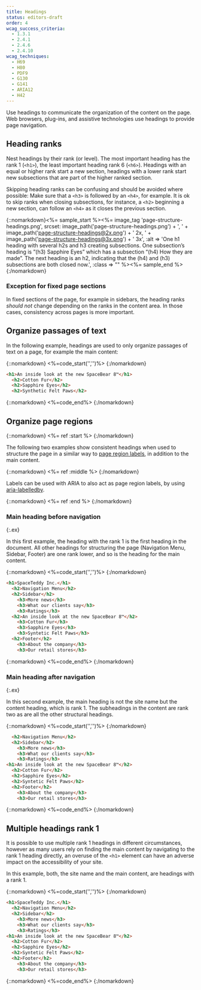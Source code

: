 ```yaml
---
title: Headings
status: editors-draft
order: 4
wcag_success_criteria:
  - 1.3.1
  - 2.4.1
  - 2.4.6
  - 2.4.10
wcag_techniques:
  - H69
  - H80
  - PDF9
  - G130
  - G141
  - ARIA12
  - H42
---
```


Use headings to communicate the organization of the content on the page. Web browsers, plug-ins, and assistive technologies use headings to provide page navigation.

## Heading ranks

Nest headings by their rank (or level). The most important heading has the rank 1 (`<h1>`), the least important heading rank 6 (`<h6>`). Headings with an equal or higher rank start a new section, headings with a lower rank start new subsections that are part of the higher ranked section.

Skipping heading ranks can be confusing and should be avoided where possible: Make sure that a `<h3>` is followed by an `<h4>`, for example. It is ok to skip ranks when closing subsections, for instance, a `<h2>` beginning a new section, can follow an `<h4>` as it closes the previous section.

{::nomarkdown}<%= sample_start %><%= image_tag 'page-structure-headings.png', srcset: image_path('page-structure-headings.png') + ', ' + image_path('page-structure-headings@2x.png') + ' 2x, ' + image_path('page-structure-headings@3x.png') + ' 3x', :alt => 'One h1 heading with several h2s and h3 creating subsections. One subsection’s heading is ”(h3) Sapphire Eyes” which has a subsection “(h4) How they are made”. The next heading is an h2, indicating that the (h4) and (h3) subsections are both closed now.', :class => "" %><%= sample_end %>{:/nomarkdown}

### Exception for fixed page sections

In fixed sections of the page, for example in sidebars, the heading ranks _should not_ change depending on the ranks  in the content area. In those cases, consistency across pages is more important.

## Organize passages of text

In the following example, headings are used to only organize passages of text on a page, for example the main content:

{::nomarkdown}
<%=code_start('','')%>
{:/nomarkdown}

~~~html
<h1>An inside look at the new SpaceBear 8™</h1>
  <h2>Cotton Fur</h2>
  <h2>Sapphire Eyes</h2>
  <h2>Synthetic Felt Paws</h2>
~~~

{::nomarkdown}
<%=code_end%>
{:/nomarkdown}

## Organize page regions

{::nomarkdown}
<%= ref :start %>
{:/nomarkdown}

The following two examples show consistent headings when used to structure the page in a similar way to [page region labels](labels.html), in addition to the main content.

{::nomarkdown}
<%= ref :middle %>
{:/nomarkdown}

Labels can be used with ARIA to also act as page region labels, by using [aria-labelledby](https://w3c.github.io/wai-tutorials/page-structure/labels/#using-aria-labelledby).

{::nomarkdown}
<%= ref :end %>
{:/nomarkdown}

### Main heading before navigation
{:.ex}

In this first example, the heading with the rank 1 is the first heading in the document. All other headings for structuring the page (Navigation Menu, Sidebar, Footer) are one rank lower, and so is the heading for the main content.

{::nomarkdown}
<%=code_start('','')%>
{:/nomarkdown}

~~~html
<h1>SpaceTeddy Inc.</h1>
  <h2>Navigation Menu</h2>
  <h2>Sidebar</h2>
    <h3>More news</h3>
    <h3>What our clients say</h3>
    <h3>Ratings</h3>
  <h2>An inside look at the new SpaceBear 8™</h2>
    <h3>Cotton Fur</h3>
    <h3>Sapphire Eyes</h3>
    <h3>Syntetic Felt Paws</h3>
  <h2>Footer</h2>
    <h3>About the company</h3>
    <h3>Our retail stores</h3>
~~~

{::nomarkdown}
<%=code_end%>
{:/nomarkdown}

### Main heading after navigation
{:.ex}

In this second example, the main heading is not the site name but the content heading, which is rank 1. The subheadings in the content are rank two as are all the other structural headings.

{::nomarkdown}
<%=code_start('','')%>
{:/nomarkdown}

~~~html
  <h2>Navigation Menu</h2>
  <h2>Sidebar</h2>
    <h3>More news</h3>
    <h3>What our clients say</h3>
    <h3>Ratings</h3>
<h1>An inside look at the new SpaceBear 8™</h2>
  <h2>Cotton Fur</h2>
  <h2>Sapphire Eyes</h2>
  <h2>Syntetic Felt Paws</h2>
  <h2>Footer</h2>
    <h3>About the company</h3>
    <h3>Our retail stores</h3>
~~~

{::nomarkdown}
<%=code_end%>
{:/nomarkdown}

## Multiple headings rank 1

It is possible to use multiple rank 1 headings in different circumstances, however as many users rely on finding the main content by navigating to the rank 1 heading directly, an overuse of the `<h1>` element can have an adverse impact on the accessibility of your site.

In this example, both, the site name and the main content, are headings with a rank 1.

{::nomarkdown}
<%=code_start('','')%>
{:/nomarkdown}

~~~html
<h1>SpaceTeddy Inc.</h1>
  <h2>Navigation Menu</h2>
  <h2>Sidebar</h2>
    <h3>More news</h3>
    <h3>What our clients say</h3>
    <h3>Ratings</h3>
<h1>An inside look at the new SpaceBear 8™</h2>
  <h2>Cotton Fur</h2>
  <h2>Sapphire Eyes</h2>
  <h2>Syntetic Felt Paws</h2>
  <h2>Footer</h2>
    <h3>About the company</h3>
    <h3>Our retail stores</h3>
~~~

{::nomarkdown}
<%=code_end%>
{:/nomarkdown}
